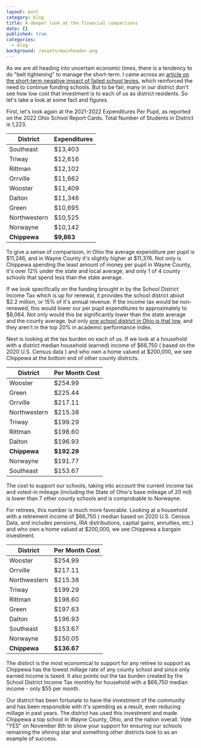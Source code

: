 ```yaml
---
layout: post
category: blog
title: A deeper look at the financial comparisons
date: {}
published: true
categories:
  - blog
background: /assets/mainheader.png
---
```


As we are all heading into uncertain economic times, there is a tendency to do "belt tightening" to manage the short-term. I came across an [article on the short-term negative impact of failed school levies](https://sunnysideofcbus.com/2018/04/23/how-failed-school-levies-affect-property-value/), which reinforced the need to continue funding schools. But to be fair, many in our district don't see how low cost that investment is to each of us as district residents. So let's take a look at some fact and figures.

First, let's look again at the 2021-2022 Expenditures Per Pupil, as reported on the 2022 Ohio School Report Cards. Total Number of Students in District is 1,223.

| District                                           | Expenditures |
| -------------------------------------------------- | ------------ |
| Southeast                                          | $13,403      |
| Triway                                             | $12,616      |
| Rittman                                            | $12,102      |
| Orrville                                           | $11,662      |
| Wooster                                            | $11,409      |
| Dalton                                             | $11,346      |
| Green                                              | $10,695      |
| Northwestern                                       | $10,525      |
| Norwayne                                           | $10,142      |
| **Chippewa**                                       | **$9,863**   |

To give a sense of comparision, in Ohio the average expenditure per pupil is $11,246, and in Wayne County it's slightly higher at $11,376. Not only is Chippewa spending the least amount of money per pupil in Wayne County, it's over 12% under the state and local average, and only 1 of 4 county schools that spend less than the state average.	

If we look specifically on the funding brought in by the School District Income Tax which is up for renewal, it provides the school district about $2.2 million, or 15% of it's annual revenue. If the income tax would be non-renewed, this would lower our per pupil expenditures to approximately to $8,064. Not only would this be significantly lower than the state average and 
the county average, but only [one school district in Ohio is that low](https://reportcard.education.ohio.gov/district/finance/049668), and they aren't in the top 20% in academic performance index.

Next is looking at the tax burden on each of us. If we look at a household with a district median household (earned) income of $66,750 ( based on the 2020 U.S. Census data ) and who own a home valued at $200,000, we see Chippewa at the bottom end of other county districts.

| District     | Per Month Cost |
| ------------ | -------------- |
| Wooster      | $254.99        |
| Green        | $225.44        |
| Orrville     | $217.11        |
| Northwestern | $215.38        |
| Triway       | $199.29        |
| Rittman      | $198.60        |
| Dalton       | $196.93        |
| **Chippewa** | **$192.29**    |
| Norwayne     | $191.77        |
| Southeast    | $153.67        |

The cost to support our schools, taking into account the current income tax and voted-in mileage (including the State of Ohio's base mileage of 20 mil) is lower than 7 other county schools and is comprobable to Norwayne.  

For retirees, this number is much more favorable. Looking at a household with a retirement income of $66,750 ( median based on 2020 U.S. Census Data, and includes pensions, IRA distributions, captial gains, annuities, etc.) and who own a home valued at $200,000, we see Chippewa a bargain investment.

| District     | Per Month Cost |
| ------------ | -------------- |
| Wooster      | $254.99        |
| Orrville     | $217.11        |
| Northwestern | $215.38        |
| Triway       | $199.29        |
| Rittman      | $198.60        |
| Green        | $197.63        |
| Dalton       | $196.93        |
| Southeast    | $153.67        |
| Norwayne     | $150.05        |
| **Chippewa** | **$136.67**    |

The distirct is the most economical to support for any retiree to support as Chippewa has the lowest millage rate of any county school and since only earned income is taxed. It also points out the tax burden created by the School District Income Tax monthly for household with a $66,750 median income - only $55 per month.

Our district has been fortunate to have the investment of the community and has been responsible with it's spending as a result, even reducing millage in past years. The district has used this investment and made Chippewa a top school in Wayne County, Ohio, and the nation overall. Vote "YES" on November 8th to show your support for ensuring our schools remaining the shining star and something other districts look to as an example of success.
